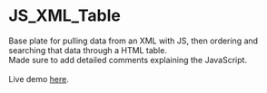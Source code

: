 # JS_XML_Table
Base plate for pulling data from an XML with JS, then ordering and searching that data through a HTML table.
<br>
Made sure to add detailed comments explaining the JavaScript.
<br><br>
Live demo [here](https://janikthepanic.github.io/JS_XML_Table/).